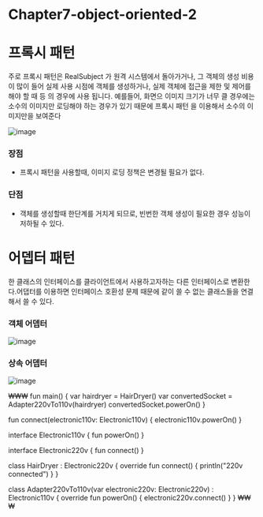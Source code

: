 # Chapter7-object-oriented-2


# 프록시 패턴

주로 프록시 패턴은 RealSubject 가 원격 시스템에서 돌아가거나, 그 객체의 생성 비용이 많이 들어 실제 사용 시점에 객체를 생성하거나, 실제 객체에 접근을 제한 및 제어를 해야 할 때 등 의 경우에 사용 됩니다.
예를들어, 화면으 이미지 크기가 너무 클 경우에는 소수의 이미지만 로딩해야 하는 경우가 있기 때문에 프록시 패턴 을 이용해서 소수의 이미지만을 보여준다

![image](https://user-images.githubusercontent.com/83396157/158041097-8329baa0-545e-43b6-a2b3-8f2b53bcd928.png)

### 장점
- 프록시 패턴을 사용할때, 이미지 로딩 정책은 변경될 필요가 없다.

### 단점
- 객체를 생성할때 한단계를 거치게 되므로, 빈번한 객체 생성이 필요한 경우 성능이 저하될 수 있다.



# 어뎁터 패턴

한 클래스의 인터페이스를 클라이언트에서 사용하고자하는 다른 인터페이스로 변환한다.어댑터를 이용하면 인터페이스 호환성 문제 때문에 같이 쓸 수 없는 클래스들을 연결해서 쓸 수 있다.

### 객체 어뎁터
![image](https://user-images.githubusercontent.com/83396157/158041205-df26f9a1-269a-42f3-ac7d-0f73359ad622.png)

### 상속 어뎁터
![image](https://user-images.githubusercontent.com/83396157/158041225-09502de3-31c4-4536-af5f-7db5b314876f.png)

₩₩₩
fun main() {
     var hairdryer = HairDryer()
     var convertedSocket = Adapter220vTo110v(hairdryer)
     convertedSocket.powerOn()
  }

  fun connect(electronic110v: Electronic110v) {
      electronic110v.powerOn()
  }


  interface Electronic110v {
      fun powerOn()
  }

  interface Electronic220v {
      fun connect()
  }

  class HairDryer : Electronic220v {
      override fun connect() {
          println("220v connected")
      }
  }

  class Adapter220vTo110v(var electronic220v: Electronic220v) : Electronic110v {
      override fun powerOn() {
          electronic220v.connect()
      }
  }
₩₩₩
